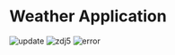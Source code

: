 ﻿# Weather Application
 
 
![update](https://user-images.githubusercontent.com/28042923/224419919-acf44e31-7c0e-4f94-912b-de910f6f407f.png)
![zdj5](https://user-images.githubusercontent.com/28042923/224419999-c55b72da-dcdd-4403-bf29-ae341fd04369.jpg)
![error](https://user-images.githubusercontent.com/28042923/224420107-0877cc54-08f2-4d61-a83f-96820e29d56d.png)
